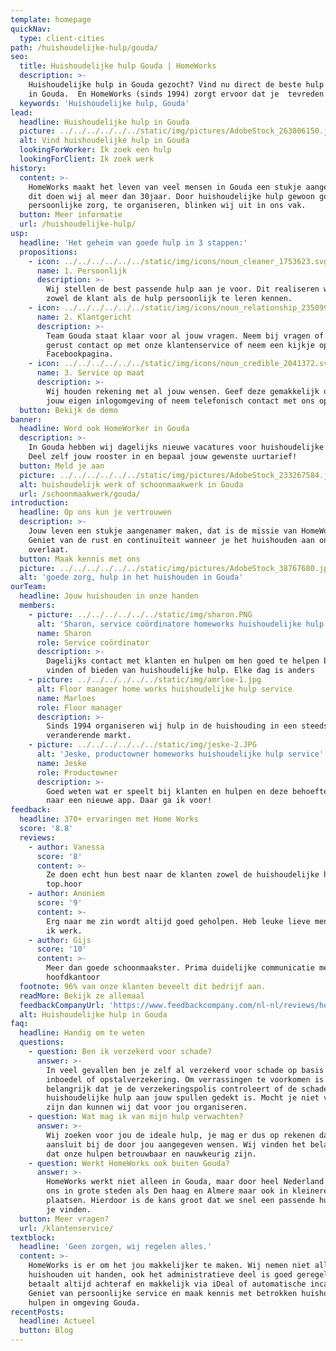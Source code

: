```yaml
---
template: homepage
quickNav:
  type: client-cities
path: /huishoudelijke-hulp/gouda/
seo:
  title: Huishoudelijke hulp Gouda | HomeWorks
  description: >-
    Huishoudelijke hulp in Gouda gezocht? Vind nu direct de beste hulp voor jou
    in Gouda.  En HomeWorks (sinds 1994) zorgt ervoor dat je  tevreden blijft .
  keywords: 'Huishoudelijke hulp, Gouda'
lead:
  headline: Huishoudelijke hulp in Gouda
  picture: ../../../../../../static/img/pictures/AdobeStock_263806150.jpg
  alt: Vind huishoudelijke hulp in Gouda
  lookingForWorker: Ik zoek een hulp
  lookingForClient: Ik zoek werk
history:
  content: >-
    HomeWorks maakt het leven van veel mensen in Gouda een stukje aangenamer,
    dit doen wij al meer dan 30jaar. Door huishoudelijke hulp gewoon goed, met
    persoonlijke zorg, te organiseren, blinken wij uit in ons vak.
  button: Meer informatie
  url: /huishoudelijke-hulp/
usp:
  headline: 'Het geheim van goede hulp in 3 stappen:'
  propositions:
    - icon: ../../../../../../static/img/icons/noun_cleaner_1753623.svg
      name: 1. Persoonlijk
      description: >-
        Wij stellen de best passende hulp aan je voor. Dit realiseren wij door
        zowel de klant als de hulp persoonlijk te leren kennen.
    - icon: ../../../../../../static/img/icons/noun_relationship_2350997.svg
      name: 2. Klantgericht
      description: >-
        Team Gouda staat klaar voor al jouw vragen. Neem bij vragen of ideeën
        gerust contact op met onze klantenservice of neem een kijkje op onze
        Facebookpagina. 
    - icon: ../../../../../../static/img/icons/noun_credible_2041372.svg
      name: 3. Service op maat
      description: >-
        Wij houden rekening met al jouw wensen. Geef deze gemakkelijk door via
        jouw eigen inlogomgeving of neem telefonisch contact met ons op.
  button: Bekijk de demo
banner:
  headline: Word ook HomeWorker in Gouda
  description: >-
    In Gouda hebben wij dagelijks nieuwe vacatures voor huishoudelijke hulp.
    Deel zelf jouw rooster in en bepaal jouw gewenste uurtarief!
  button: Meld je aan
  picture: ../../../../../../static/img/pictures/AdobeStock_233267584.jpg
  alt: huishoudelijk werk of schoonmaakwerk in Gouda
  url: /schoonmaakwerk/gouda/
introduction:
  headline: Op ons kun je vertrouwen
  description: >-
    Jouw leven een stukje aangenamer maken, dat is de missie van HomeWorks.
    Geniet van de rust en continuïteit wanneer je het huishouden aan ons
    overlaat.
  button: Maak kennis met ons
  picture: ../../../../../../static/img/pictures/AdobeStock_38767680.jpg
  alt: 'goede zorg, hulp in het huishouden in Gouda'
ourTeam:
  headline: Jouw huishouden in onze handen
  members:
    - picture: ../../../../../../static/img/sharon.PNG
      alt: 'Sharon, service coördinatore homeworks huishoudelijke hulp service'
      name: Sharon
      role: Service coördinator
      description: >-
        Dagelijks contact met klanten en hulpen om hen goed te helpen bij het
        vinden of bieden van huishoudelijke hulp. Elke dag is anders
    - picture: ../../../../../../static/img/amrloe-1.jpg
      alt: Floor manager home works huishoudelijke hulp service
      name: Marloes
      role: Floor manager
      description: >-
        Sinds 1994 organiseren wij hulp in de huishouding in een steeds
        veranderende markt.
    - picture: ../../../../../../static/img/jeske-2.JPG
      alt: 'Jeske, productowner homeworks huishoudelijke hulp service'
      name: Jeske
      role: Productowner
      description: >-
        Goed weten wat er speelt bij klanten en hulpen en deze behoefte vertalen
        naar een nieuwe app. Daar ga ik voor!
feedback:
  headline: 370+ ervaringen met Home Works
  score: '8.8'
  reviews:
    - author: Vanessa
      score: '8'
      content: >-
        Ze doen echt hun best naar de klanten zowel de huishoudelijke hulpen
        top.hoor
    - author: Anoniem
      score: '9'
      content: >-
        Erg naar me zin wordt altijd goed geholpen. Heb leuke lieve mensen waar
        ik werk.
    - author: Gijs
      score: '10'
      content: >-
        Meer dan goede schoonmaakster. Prima duidelijke communicatie met het
        hoofdkantoor
  footnote: 96% van onze klanten beveelt dit bedrijf aan.
  readMore: Bekijk ze allemaal
  feedbackCompanyUrl: 'https://www.feedbackcompany.com/nl-nl/reviews/home-works/'
  alt: Huishoudelijke hulp in Gouda
faq:
  headline: Handig om te weten
  questions:
    - question: Ben ik verzekerd voor schade?
      answer: >-
        In veel gevallen ben je zelf al verzekerd voor schade op basis van jouw
        inboedel of opstalverzekering. Om verrassingen te voorkomen is het wel
        belangrijk dat je de verzekeringspolis controleert of de schade van de
        huishoudelijke hulp aan jouw spullen gedekt is. Mocht je niet verzekerd
        zijn dan kunnen wij dat voor jou organiseren.
    - question: Wat mag ik van mijn hulp verwachten?
      answer: >-
        Wij zoeken voor jou de ideale hulp, je mag er dus op rekenen dat de hulp
        aansluit bij de door jou aangegeven wensen. Wij vinden het belangrijk
        dat onze hulpen betrouwbaar en nauwkeurig zijn.
    - question: Werkt HomeWorks ook buiten Gouda?
      answer: >-
        HomeWorks werkt niet alleen in Gouda, maar door heel Nederland. Je vindt
        ons in grote steden als Den haag en Almere maar ook in kleinere
        plaatsen. Hierdoor is de kans groot dat we snel een passende hulp voor
        je vinden.
  button: Meer vragen?
  url: /klantenservice/
textblock:
  headline: 'Geen zorgen, wij regelen alles.'
  content: >-
    HomeWorks is er om het jou makkelijker te maken. Wij nemen niet alleen jouw
    huishouden uit handen, ook het administratieve deel is goed geregeld. Je
    betaalt altijd achteraf en makkelijk via iDeal of automatische incasso.
    Geniet van persoonlijke service en maak kennis met betrokken huishoudelijke
    hulpen in omgeving Gouda.
recentPosts:
  headline: Actueel
  button: Blog
---
```


